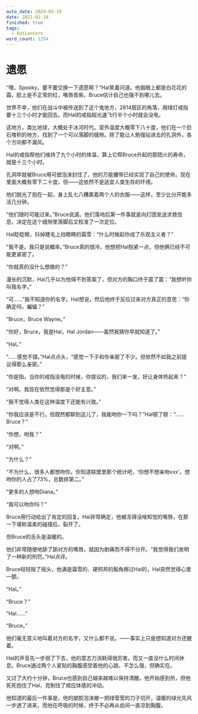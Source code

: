 ```yaml
---
auto_date: 2024-05-19
date: 2021-02-16
finished: true
tags:
  - BatLantern
word_count: 1254
---
```


# 遗愿

“嘿，Spooky，要不要交换一下遗愿啊？”Hal笑着问道。他眉眼上都是白花花的霜，脸上是不正常的红，嘴唇青紫，Bruce估计自己也强不到哪儿去。

世界不幸，他们在战斗中被传送到了这个鬼地方，2814扇区的角落，用绿灯戒指要十三个小时才能回去。而Hal的戒指超光速飞行半个小时就会没电。

这地方，类比地球，大概处于冰河时代。室外温度大概零下八十度，他们在一个巨石堆积的地方，找到了一个可以落脚的缝隙。除了能让人勉强钻进去的孔洞外，各个方向都不漏风。

Hal的戒指帮他们维持了九个小时的体温，算上它帮Bruce升起的那团火的寿命，就是十三个小时。

孔洞早就被Bruce用可塑泡沫封住了，他的万能腰带已经实现了自己的使命。现在里面大概有零下二十度，但——这依然不是适宜人类生存的环境。

他们脱光了抱在一起，身上乱七八糟裹着两个人的衣服——这样，至少比分开能多活几分钟。

“他们随时可能过来。”Bruce说道。他们落地后第一件事就是向灯团发送求救信息，决定在这个缝隙里落脚后又校准了一次定位。

Hal眨眨眼，抖掉睫毛上挡眼睛的霜雪：“什么时候起你成了乐观主义者？”

“我不是。我只是说概率。”Bruce真的很冷，他想把Hal抱紧一点，但他俩已经不可能更紧密了。

“你就真的没什么想做的？”

漫长的沉默，Hal几乎以为他得不到答案了，但对方的胸口终于震了震：“我想听你叫我名字。”

“可……”我不知道你的名字。Hal想说，然后他终于反应过来对方真正的意思：“你确定吗，蝙蝠？”

“Bruce，Bruce Wayne。”

“你好，Bruce，我是Hal，Hal Jordan——虽然我猜你早就知道了。”

“Hal。”

“……感觉不错。”Hal点点头，“感觉一下子和你亲密了不少。但依然不如我之前提议得那么亲密。”

“你是指，当你的戒指没电的时候，你提议的，我们来一发，好让身体热起来？”

“对啊。我现在依然觉得那是个好主意。”

“我不觉得人类在这种温度下还能有兴致。”

“你我应该是不行。但既然都聊到这儿了，我能吻你一下吗？”Hal顿了顿：“……Bruce？”

“你想，吻我？”

“对啊。”

“为什么？”

“不为什么，很多人都想吻你。你知道联盟里那个统计吧，‘你想不想亲吻xxx’。想吻你的人占了73%，总数排第二。”

“更多的人想吻Diana。”

“我可以吻你吗？”

Bruce用行动给出了肯定的回复。Hal非常确定，他被冻得没啥知觉的嘴唇，在那一下堪称温柔的碰撞后，裂开了。

但Bruce的舌头是温暖的。

他们非常随便地舔了舔对方的嘴唇，就因为剧痛而不得不分开。“我觉得我们发明了一种新的刑罚。”Hal点评。

Bruce轻轻摇了摇头，他满是霜雪的、硬邦邦的鬓角擦过Hal的，Hal突然觉得心里一颤。

“Hal。”

“Bruce？”

“Hal……”

“Bruce。”

他们毫无意义地叫着对方的名字，又什么都不说。——事实上只是想知道对方还醒着。

Hal的声音先一步弱了下去，他的意志力消耗得很厉害，而又一直没什么时间休息。Bruce通过两个人紧贴的胸腹感受着他的心跳，不怎么强，但确实在。

又过了大约十分钟，Bruce也感到自己越来越难以保持清醒。他开始感到热，但他死死抱住了Hal，克制住了顺应体感的冲动。

他知道的最后一件事是，他的塑胶泡沫被一把绿莹莹的刀子切开，温暖的绿光先风一步透了进来，而他在呼吸的时候，终于不必再从齿间一直凉到胸腹。
